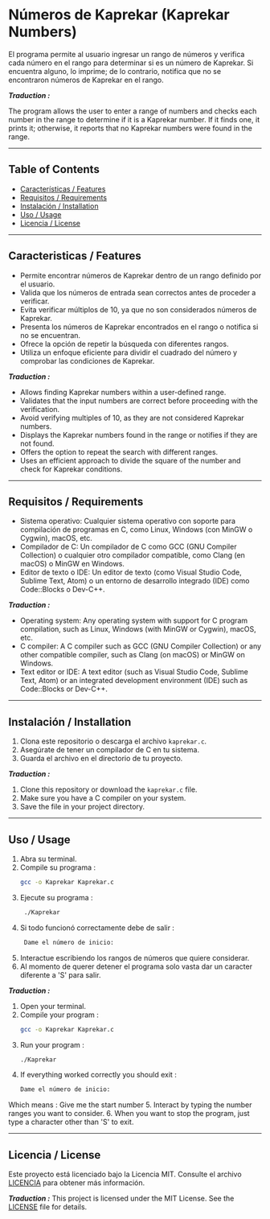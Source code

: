 # Números de Kaprekar (Kaprekar Numbers)

El programa permite al usuario ingresar un rango de números y verifica cada número en el rango para determinar si es un número de Kaprekar. Si encuentra alguno, lo imprime; de lo contrario, notifica que no se encontraron números de Kaprekar en el rango.

***Traduction :***

The program allows the user to enter a range of numbers and checks each number in the range to determine if it is a Kaprekar number. If it finds one, it prints it; otherwise, it reports that no Kaprekar numbers were found in the range.

---

## Table of Contents

- [Características / Features](#caracteristicas--features)
- [Requisitos / Requirements](#requisitos--requirements)
- [Instalación / Installation](#instalación--installation)
- [Uso / Usage](#uso--usage)
- [Licencia / License](#licencia--license)

---

## Caracteristicas / Features

- Permite encontrar números de Kaprekar dentro de un rango definido por el usuario.
- Valida que los números de entrada sean correctos antes de proceder a verificar.
- Evita verificar múltiplos de 10, ya que no son considerados números de Kaprekar.
- Presenta los números de Kaprekar encontrados en el rango o notifica si no se encuentran.
- Ofrece la opción de repetir la búsqueda con diferentes rangos.
- Utiliza un enfoque eficiente para dividir el cuadrado del número y comprobar las condiciones de Kaprekar.

***Traduction :***

- Allows finding Kaprekar numbers within a user-defined range.
- Validates that the input numbers are correct before proceeding with the verification.
- Avoid verifying multiples of 10, as they are not considered Kaprekar numbers.
- Displays the Kaprekar numbers found in the range or notifies if they are not found.
- Offers the option to repeat the search with different ranges.
- Uses an efficient approach to divide the square of the number and check for Kaprekar conditions.

---

## Requisitos / Requirements

- Sistema operativo: Cualquier sistema operativo con soporte para compilación de programas en C, como Linux, Windows (con MinGW o Cygwin), macOS, etc.
- Compilador de C: Un compilador de C como GCC (GNU Compiler Collection) o cualquier otro compilador compatible, como Clang (en macOS) o MinGW en Windows.
- Editor de texto o IDE: Un editor de texto (como Visual Studio Code, Sublime Text, Atom) o un entorno de desarrollo integrado (IDE) como Code::Blocks o Dev-C++.

***Traduction :***
- Operating system: Any operating system with support for C program compilation, such as Linux, Windows (with MinGW or Cygwin), macOS, etc.
- C compiler: A C compiler such as GCC (GNU Compiler Collection) or any other compatible compiler, such as Clang (on macOS) or MinGW on Windows.
- Text editor or IDE: A text editor (such as Visual Studio Code, Sublime Text, Atom) or an integrated development environment (IDE) such as Code::Blocks or Dev-C++.

---

## Instalación / Installation
1. Clona este repositorio o descarga el archivo `kaprekar.c`.
2. Asegúrate de tener un compilador de C en tu sistema.
3. Guarda el archivo en el directorio de tu proyecto.

***Traduction :***
1. Clone this repository or download the `kaprekar.c` file.
2. Make sure you have a C compiler on your system.
3. Save the file in your project directory.


---

## Uso / Usage
1. Abra su terminal.
2. Compile su programa :
    ```bash
    gcc -o Kaprekar Kaprekar.c
    ```
3. Ejecute su programa :
   ```bash
    ./Kaprekar
    ```
4. Si todo funcionó correctamente debe de salir :
   ```bash
    Dame el número de inicio:
    ```
5. Interactue escribiendo los rangos de números que quiere considerar.
6. Al momento de querer detener el programa solo vasta dar un caracter diferente a 'S' para salir.

***Traduction :***
1. Open your terminal.
2. Compile your program :
   ```bash
   gcc -o Kaprekar Kaprekar.c
   ```
3. Run your program :
   ```bash
   ./Kaprekar
   ```
4. If everything worked correctly you should exit :
   ```bash
   Dame el número de inicio:
   ```
  Which means : Give me the start number
5. Interact by typing the number ranges you want to consider.
6. When you want to stop the program, just type a character other than 'S' to exit.


---

## Licencia / License
Este proyecto está licenciado bajo la Licencia MIT. Consulte el archivo [LICENCIA](LICENCIA) para obtener más información.

***Traduction :***
This project is licensed under the MIT License. See the [LICENSE](LICENSE) file for details.
